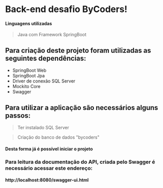 # Back-end desafio ByCoders!

#### Linguagens utilizadas

> Java com Framework SpringBoot

## Para criação deste projeto foram utilizadas as seguintes dependências:

- SpringBoot Web
- SpringBoot Jpa
- Driver de conexão SQL Server
- Mockito Core
- Swagger

## Para utilizar a aplicação são necessários alguns passos:

> Ter instalado SQL Server

> Criação do banco de dados "bycoders"
 
#### Desta forma já é possível iniciar o projeto

### Para leitura da documentação do API, criada pelo Swagger é necessário acessar este endereço:
 
#### http://localhost:8080/swagger-ui.html


